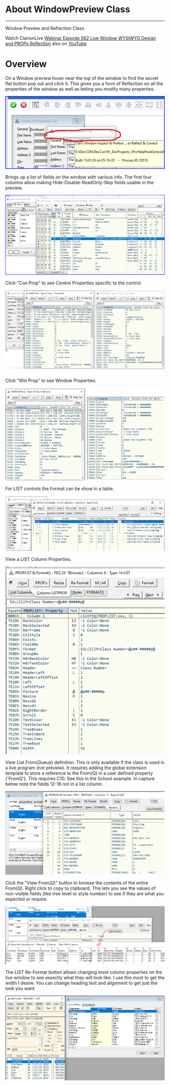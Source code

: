 # About WindowPreview Class
 -------------------------
 Window Preview and Reflection Class. 
 
Watch ClarionLive [Webinar Episode 562 Live Window WYSIWYG Design and PROPs Reflection](https://www.clarionlive.com/BrowseEpisodes/ww) also on [YouTube](https://www.youtube.com/watch?v=YdF_G1CWvEA)
 
# Overview #

On a Window preview hover near the top of the window to find the secret flat button pop out and click it. This gives you a form of Reflection on all the properties of the window as well as letting you modify many properties.

![Screen Shot](images/readme_secret.png)

Brings up a list of fields on the window with various info. The first four columns allow making Hide-Disable-ReadOnly-Skip fields usable in the preview. 

![Screen Shot](images/readme_fields.png)

Click "Con Prop" to see Control Properties specific to the control. 

![Screen Shot](images/readme_props.png)

Click "Win Prop" to see Window Properties.

![Screen Shot](images/readme_winprops.png)

For LIST controls the Format can be show in a table.

![Screen Shot](images/readme_listformat.png)

View a LIST Column Properties.

![Screen Shot](images/readme_listcolumn.png)

View List From(Queue) definition. This is only available if the class is used in a live program (not preview). It requires adding the global extension template to store a reference to the From(Q) in a user defined property  {'FromQ'}. This requires C10. See this in the School example. In capture below note the fields 12-16 not in a list column.

![Screen Shot](images/readme_listfromq.png)

Click the "View From(Q)" button to browse the contents of the entire From(Q). Right click to copy to clipboard. This lets you see the values of non-visible fields (like tree level or style number) to see if they are what you expected or require.

![Screen Shot](images/readme_listfromq_view.png)

The LIST Re-Format button allows changing most column properties on the live window to see exasctly what they will look like. I use this most to get the width I desire. You can change heading text and alignment to get just the look you want.

![Screen Shot](images/readme_listreformat.png)

